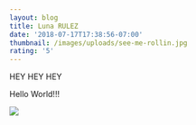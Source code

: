 ```yaml
---
layout: blog
title: Luna RULEZ
date: '2018-07-17T17:38:56-07:00'
thumbnail: /images/uploads/see-me-rollin.jpg
rating: '5'
---
```

HEY HEY HEY 

Hello World!!!



![](/images/uploads/see-me-rollin.jpg)

